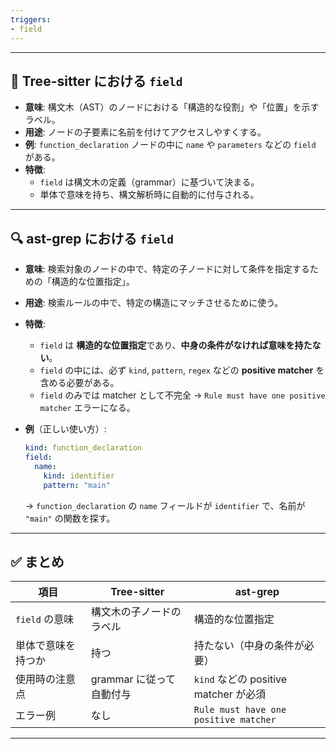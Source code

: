 ```yaml
---
triggers:
- field
---
```


---


## 🧩 Tree-sitter における `field`

- **意味**: 構文木（AST）のノードにおける「構造的な役割」や「位置」を示すラベル。
- **用途**: ノードの子要素に名前を付けてアクセスしやすくする。
- **例**: `function_declaration` ノードの中に `name` や `parameters` などの `field` がある。
- **特徴**:
  - `field` は構文木の定義（grammar）に基づいて決まる。
  - 単体で意味を持ち、構文解析時に自動的に付与される。

---

## 🔍 ast-grep における `field`

- **意味**: 検索対象のノードの中で、特定の子ノードに対して条件を指定するための「構造的な位置指定」。
- **用途**: 検索ルールの中で、特定の構造にマッチさせるために使う。
- **特徴**:
  - `field` は **構造的な位置指定**であり、**中身の条件がなければ意味を持たない**。
  - `field` の中には、必ず `kind`, `pattern`, `regex` などの **positive matcher** を含める必要がある。
  - `field` のみでは matcher として不完全 → `Rule must have one positive matcher` エラーになる。

- **例**（正しい使い方）:
  ```yaml
  kind: function_declaration
  field:
    name:
      kind: identifier
      pattern: "main"
  ```
  → `function_declaration` の `name` フィールドが `identifier` で、名前が `"main"` の関数を探す。

---

## ✅ まとめ

| 項目 | Tree-sitter | ast-grep |
|------|-------------|----------|
| `field` の意味 | 構文木の子ノードのラベル | 構造的な位置指定 |
| 単体で意味を持つか | 持つ | 持たない（中身の条件が必要） |
| 使用時の注意点 | grammar に従って自動付与 | `kind` などの positive matcher が必須 |
| エラー例 | なし | `Rule must have one positive matcher` |

---


